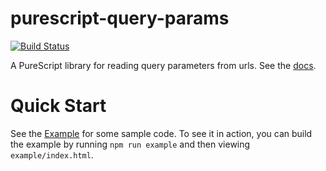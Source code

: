 # purescript-query-params

[![Build Status](https://travis-ci.org/dgendill/purescript-query-params.svg?branch=master)](https://travis-ci.org/dgendill/purescript-query-params)

A PureScript library for reading query parameters from urls. See the [docs](./docs/QueryParams.md).

# Quick Start

See the [Example](./example/Example.purs) for some sample code.  To see it in action, you can build the example by running `npm run example` and then viewing `example/index.html`.
